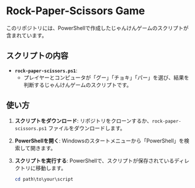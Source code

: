 # Rock-Paper-Scissors Game

このリポジトリには、PowerShellで作成したじゃんけんゲームのスクリプトが含まれています。

## スクリプトの内容

- **`rock-paper-scissors.ps1`**: 
  - プレイヤーとコンピュータが「グー」「チョキ」「パー」を選び、結果を判断するじゃんけんゲームのスクリプトです。
  
## 使い方

1. **スクリプトをダウンロード**:
   リポジトリをクローンするか、`rock-paper-scissors.ps1` ファイルをダウンロードします。

2. **PowerShellを開く**:
   Windowsのスタートメニューから「PowerShell」を検索して開きます。

3. **スクリプトを実行する**:
   PowerShellで、スクリプトが保存されているディレクトリに移動します。
   ```powershell
   cd path\to\your\script
